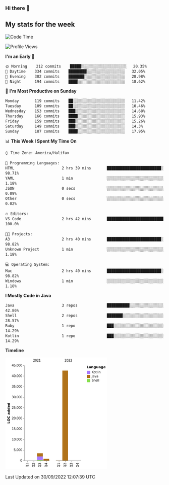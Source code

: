 ### Hi there 👋

## My stats for the week
<!--START_SECTION:waka-->
![Code Time](http://img.shields.io/badge/Code%20Time-401%20hrs%206%20mins-blue)

![Profile Views](http://img.shields.io/badge/Profile%20Views-0-blue)

**I'm an Early 🐤** 

```text
🌞 Morning    212 commits    █████░░░░░░░░░░░░░░░░░░░░   20.35% 
🌆 Daytime    334 commits    ████████░░░░░░░░░░░░░░░░░   32.05% 
🌃 Evening    302 commits    ███████░░░░░░░░░░░░░░░░░░   28.98% 
🌙 Night      194 commits    ████░░░░░░░░░░░░░░░░░░░░░   18.62%

```
📅 **I'm Most Productive on Sunday** 

```text
Monday       119 commits    ██░░░░░░░░░░░░░░░░░░░░░░░   11.42% 
Tuesday      109 commits    ██░░░░░░░░░░░░░░░░░░░░░░░   10.46% 
Wednesday    153 commits    ███░░░░░░░░░░░░░░░░░░░░░░   14.68% 
Thursday     166 commits    ████░░░░░░░░░░░░░░░░░░░░░   15.93% 
Friday       159 commits    ███░░░░░░░░░░░░░░░░░░░░░░   15.26% 
Saturday     149 commits    ███░░░░░░░░░░░░░░░░░░░░░░   14.3% 
Sunday       187 commits    ████░░░░░░░░░░░░░░░░░░░░░   17.95%

```


📊 **This Week I Spent My Time On** 

```text
⌚︎ Time Zone: America/Halifax

💬 Programming Languages: 
HTML                     2 hrs 39 mins       ████████████████████████░   98.71% 
YAML                     1 min               ░░░░░░░░░░░░░░░░░░░░░░░░░   1.18% 
JSON                     0 secs              ░░░░░░░░░░░░░░░░░░░░░░░░░   0.09% 
Other                    0 secs              ░░░░░░░░░░░░░░░░░░░░░░░░░   0.02%

🔥 Editors: 
VS Code                  2 hrs 42 mins       █████████████████████████   100.0%

🐱‍💻 Projects: 
A3                       2 hrs 40 mins       ████████████████████████░   98.82% 
Unknown Project          1 min               ░░░░░░░░░░░░░░░░░░░░░░░░░   1.18%

💻 Operating System: 
Mac                      2 hrs 40 mins       ████████████████████████░   98.82% 
Windows                  1 min               ░░░░░░░░░░░░░░░░░░░░░░░░░   1.18%

```

**I Mostly Code in Java** 

```text
Java                     3 repos             ██████████░░░░░░░░░░░░░░░   42.86% 
Shell                    2 repos             ███████░░░░░░░░░░░░░░░░░░   28.57% 
Ruby                     1 repo              ███░░░░░░░░░░░░░░░░░░░░░░   14.29% 
Kotlin                   1 repo              ███░░░░░░░░░░░░░░░░░░░░░░   14.29%

```


**Timeline**

![Chart not found](https://raw.githubusercontent.com/lyndseyy/lyndseyy/main/charts/bar_graph.png) 


 Last Updated on 30/09/2022 12:07:39 UTC
<!--END_SECTION:waka-->